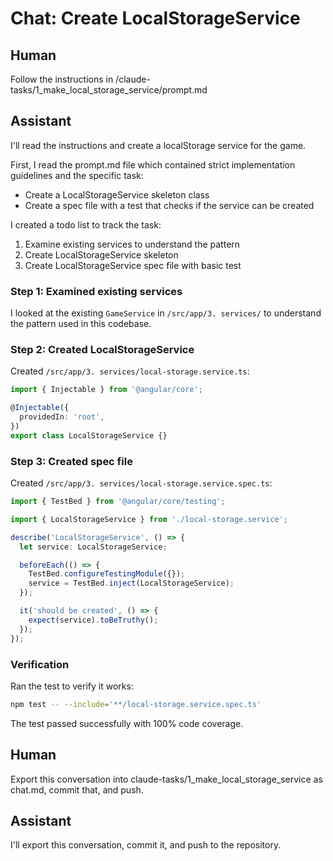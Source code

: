 # Chat: Create LocalStorageService

## Human
Follow the instructions in /claude-tasks/1_make_local_storage_service/prompt.md

## Assistant
I'll read the instructions and create a localStorage service for the game.

First, I read the prompt.md file which contained strict implementation guidelines and the specific task:
- Create a LocalStorageService skeleton class
- Create a spec file with a test that checks if the service can be created

I created a todo list to track the task:
1. Examine existing services to understand the pattern
2. Create LocalStorageService skeleton
3. Create LocalStorageService spec file with basic test

### Step 1: Examined existing services
I looked at the existing `GameService` in `/src/app/3. services/` to understand the pattern used in this codebase.

### Step 2: Created LocalStorageService
Created `/src/app/3. services/local-storage.service.ts`:
```typescript
import { Injectable } from '@angular/core';

@Injectable({
  providedIn: 'root',
})
export class LocalStorageService {}
```

### Step 3: Created spec file
Created `/src/app/3. services/local-storage.service.spec.ts`:
```typescript
import { TestBed } from '@angular/core/testing';

import { LocalStorageService } from './local-storage.service';

describe('LocalStorageService', () => {
  let service: LocalStorageService;

  beforeEach(() => {
    TestBed.configureTestingModule({});
    service = TestBed.inject(LocalStorageService);
  });

  it('should be created', () => {
    expect(service).toBeTruthy();
  });
});
```

### Verification
Ran the test to verify it works:
```bash
npm test -- --include='**/local-storage.service.spec.ts'
```

The test passed successfully with 100% code coverage.

## Human
Export this conversation into claude-tasks/1_make_local_storage_service as chat.md, commit that, and push.

## Assistant
I'll export this conversation, commit it, and push to the repository.